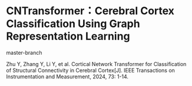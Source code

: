 # CNTransformer：Cerebral Cortex Classification Using Graph Representation Learning

master-branch

Zhu Y, Zhang Y, Li Y, et al. Cortical Network Transformer for Classification of Structural Connectivity in Cerebral Cortex[J]. IEEE Transactions on Instrumentation and Measurement, 2024, 73: 1-14.  


